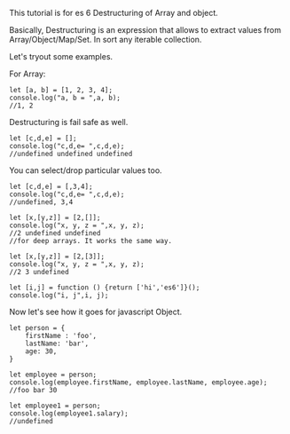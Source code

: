 This tutorial is for es 6 Destructuring of Array and object.

Basically, Destructuring is an expression that allows to extract values from Array/Object/Map/Set. In sort any iterable collection.

Let's tryout some examples.

For Array: 
```
let [a, b] = [1, 2, 3, 4];
console.log("a, b = ",a, b);
//1, 2

```
Destructuring is fail safe as well.

```
let [c,d,e] = [];
console.log("c,d,e= ",c,d,e);
//undefined undefined undefined
```

You can select/drop particular values too.

```
let [c,d,e] = [,3,4];
console.log("c,d,e= ",c,d,e);
//undefined, 3,4
```
```
let [x,[y,z]] = [2,[]];
console.log("x, y, z = ",x, y, z);
//2 undefined undefined
//for deep arrays. It works the same way.
```

```
let [x,[y,z]] = [2,[3]];
console.log("x, y, z = ",x, y, z);
//2 3 undefined
```

```
let [i,j] = function () {return ['hi','es6']}();
console.log("i, j",i, j);
```

Now let's see how it goes for javascript Object.

```
let person = {
    firstName : 'foo',
    lastName: 'bar',
    age: 30,
}

let employee = person;
console.log(employee.firstName, employee.lastName, employee.age);
//foo bar 30
```

```
let employee1 = person;
console.log(employee1.salary);
//undefined 
```
